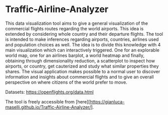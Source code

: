 # Traffic-Airline-Analyzer
This data visualization tool aims to give a general visualization of the commercial flights routes regarding the world airports. This idea is extended by considering whole country and their departure flights. The tool is intended to make inferences regarding airports, countries, airlines used and population choices as well. The idea is to divide this knowledge with 4 main visualization which can interactively triggered. One for an  explorable world map, one for an airlines barplot, a world heatmap and finally, obtaining through dimensionality reduction, a scatterplot to inspect how airports, or country, get cauterized and study what similar properties they shares. The visual application makes possible to a normal user to discover information and insights about commercial flights and to give an overall perspective on where citizens of the world prefer to move.

Datasets: https://openflights.org/data.html

The tool is freely accessible from [here][https://gianluca-maselli.github.io/Traffic-Airline-Analyzer/].
